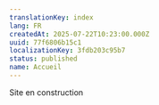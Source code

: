 ```yaml
---
translationKey: index
lang: FR
createdAt: 2025-07-22T10:23:00.000Z
uuid: 77f6806b15c1
localizationKey: 3fdb203c95b7
status: published
name: Accueil
---
```

Site en construction
